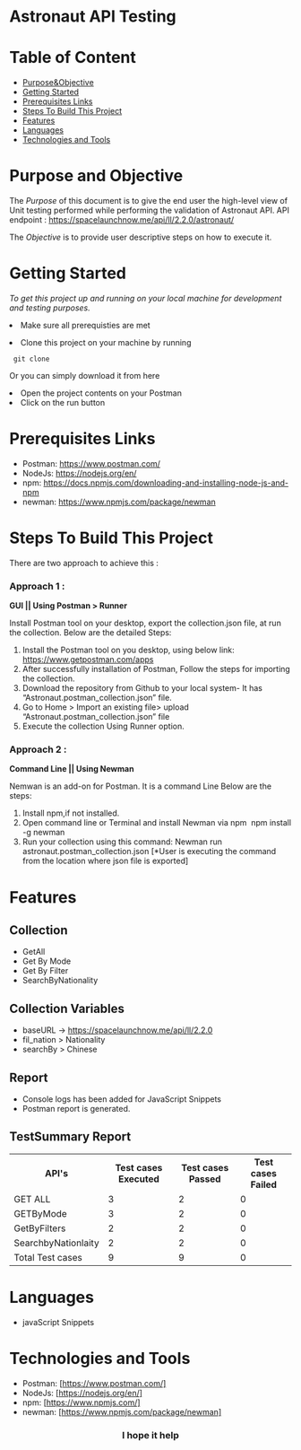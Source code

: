 # Astronaut API Testing

# Table of Content
- [Purpose&Objective](#purpose-and-objective)
- [Getting Started](#getting-started)
- [Prerequisites Links](#prerequisites-links)
- [Steps To Build This Project](#steps-to-build-this-project)
- [Features](#features)
- [Languages](#languages)
- [Technologies and Tools](#technologies-and-tools)


 # Purpose and Objective
The _Purpose_ of this document is to give the end user the high-level view of Unit testing performed while performing the validation of Astronaut API.
API endpoint : https://spacelaunchnow.me/api/ll/2.2.0/astronaut/

The _Objective_ is to provide user descriptive steps on how to execute it.
 
 # Getting Started

  *To get this project up and running on your local machine for development and testing purposes.* <li> Make sure all prerequisties are met  
<li> Clone this project on your machine by running  

     git clone 

Or you can simply download it from here 
<li> Open the project contents on your Postman 
<li> Click on the run button
  
  # Prerequisites Links
  - Postman: https://www.postman.com/
  - NodeJs: https://nodejs.org/en/
  - npm: https://docs.npmjs.com/downloading-and-installing-node-js-and-npm
  - newman: https://www.npmjs.com/package/newman
  
 # Steps To Build This Project 
  There are two approach to achieve this :

 ### Approach 1 :
  
  **GUI || Using Postman > Runner  **
  
  Install Postman tool on your desktop, export the collection.json file, at run the collection.
  Below are the detailed Steps:
  1. Install the Postman tool on you desktop, using below link: https://www.getpostman.com/apps
  2. After successfully installation of Postman, Follow the steps for importing the collection.
  3. Download the repository from Github to your local system- It has “Astronaut.postman_collection.json” file.
  4. Go to Home > Import an existing file> upload “Astronaut.postman_collection.json” file
  5. Execute the collection Using Runner option.

  ### Approach 2 :
  
 **Command Line || Using Newman**
  
  Nemwan is an add-on for Postman.
  It is a command Line 
  Below are the steps:
  1. Install npm,if not installed.
  2. Open command line or Terminal and install Newman via npm  npm install -g newman
  3. Run your collection using this command: Newman run astronaut.postman_collection.json
  [*User is executing the command from the location where json file is exported]
  
#  Features
  
  ## Collection
  - GetAll
  - Get By Mode
  - Get By Filter
  - SearchByNationality
  
 ## Collection Variables
  - baseURL -> https://spacelaunchnow.me/api/ll/2.2.0
  - fil_nation > Nationality
  - searchBy > Chinese
  
  ## Report 
  - Console logs has been added for JavaScript Snippets
  - Postman report is generated.
  
  ## TestSummary Report

<table style="width:100%">
  <tr>
    <th>API's</th>
    <th>Test cases Executed</th>
    <th>Test cases Passed</th>
    <th>Test cases Failed</th>
  </tr>
  <tr>
    <td>GET ALL</td>
    <td>3</td>
    <td>2</td>
    <td>0</td>
  </tr>
  <tr>
    <td>GETByMode</td>
    <td>3</td>
    <td>2</td>
    <td>0</td>
  </tr>
  <tr>
    <td>GetByFilters</td>
    <td>2</td>
    <td>2</td>
    <td>0</td>
  </tr>
  <tr>
    <td>SearchbyNationlaity</td>
    <td>2</td>
    <td>2</td>
    <td>0</td>
  </tr>  
  <tr>
    <td>Total Test cases</td>
    <td>9</td>
    <td>9</td>
    <td>0</td>
  </tr> 
</table>

# Languages
  - javaScript Snippets 
  
# Technologies and Tools
  - Postman: [https://www.postman.com/]
  - NodeJs: [https://nodejs.org/en/]
  - npm: [https://www.npmjs.com/]
  - newman: [https://www.npmjs.com/package/newman]
  
<p> </p>
<h3 align="center"> I hope it help </h3>
